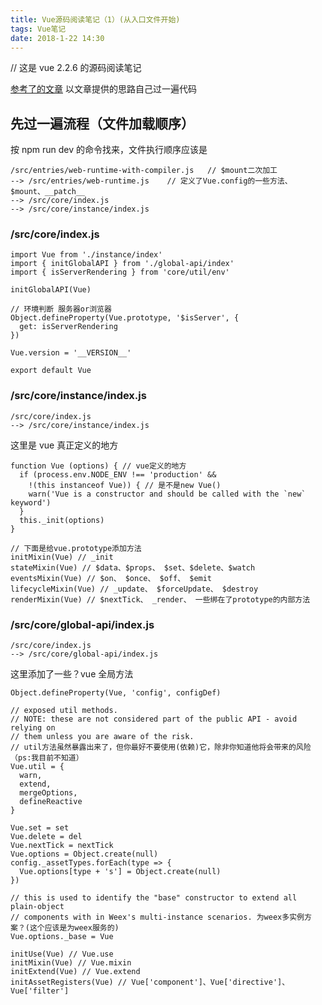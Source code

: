 ```yaml
---
title: Vue源码阅读笔记（1）(从入口文件开始)
tags: Vue笔记
date: 2018-1-22 14:30
---
```


// 这是 vue 2.2.6 的源码阅读笔记

[参考了的文章](https://github.com/liutao/vue2.0-source/blob/master/%E4%BB%8E%E5%85%A5%E5%8F%A3%E6%96%87%E4%BB%B6%E6%9F%A5%E7%9C%8BVue%E6%BA%90%E7%A0%81.md)
以文章提供的思路自己过一遍代码

## 先过一遍流程（文件加载顺序）

按 npm run dev 的命令找来，文件执行顺序应该是

```
/src/entries/web-runtime-with-compiler.js   // $mount二次加工
--> /src/entries/web-runtime.js    // 定义了Vue.config的一些方法、$mount、__patch__
--> /src/core/index.js
--> /src/core/instance/index.js
```

### /src/core/index.js

```
import Vue from './instance/index'
import { initGlobalAPI } from './global-api/index'
import { isServerRendering } from 'core/util/env'

initGlobalAPI(Vue)

// 环境判断 服务器or浏览器
Object.defineProperty(Vue.prototype, '$isServer', {
  get: isServerRendering
})

Vue.version = '__VERSION__'

export default Vue
```

### /src/core/instance/index.js

```
/src/core/index.js
--> /src/core/instance/index.js
```

这里是 vue 真正定义的地方

```
function Vue (options) { // vue定义的地方
  if (process.env.NODE_ENV !== 'production' &&
    !(this instanceof Vue)) { // 是不是new Vue()
    warn('Vue is a constructor and should be called with the `new` keyword')
  }
  this._init(options)
}

// 下面是给vue.prototype添加方法
initMixin(Vue) // _init
stateMixin(Vue) // $data、$props、 $set、$delete、$watch
eventsMixin(Vue) // $on、 $once、 $off、 $emit
lifecycleMixin(Vue) // _update、 $forceUpdate、 $destroy
renderMixin(Vue) // $nextTick、 _render、 一些绑在了prototype的内部方法
```

### /src/core/global-api/index.js

```
/src/core/index.js
--> /src/core/global-api/index.js
```

这里添加了一些？vue 全局方法

```
Object.defineProperty(Vue, 'config', configDef)

// exposed util methods.
// NOTE: these are not considered part of the public API - avoid relying on
// them unless you are aware of the risk.
// util方法虽然暴露出来了，但你最好不要使用(依赖)它，除非你知道他将会带来的风险（ps:我目前不知道）
Vue.util = {
  warn,
  extend,
  mergeOptions,
  defineReactive
}

Vue.set = set
Vue.delete = del
Vue.nextTick = nextTick
Vue.options = Object.create(null)
config._assetTypes.forEach(type => {
  Vue.options[type + 's'] = Object.create(null)
})

// this is used to identify the "base" constructor to extend all plain-object
// components with in Weex's multi-instance scenarios. 为weex多实例方案？(这个应该是为weex服务的)
Vue.options._base = Vue

initUse(Vue) // Vue.use
initMixin(Vue) // Vue.mixin
initExtend(Vue) // Vue.extend
initAssetRegisters(Vue) // Vue['component']、Vue['directive']、Vue['filter']
```
